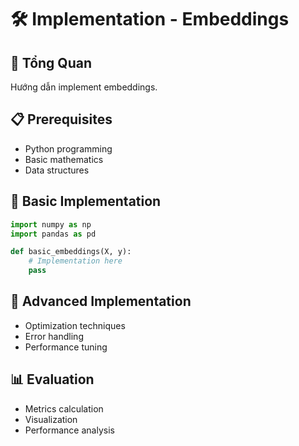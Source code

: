 # 🛠️ Implementation - Embeddings

## 🎯 Tổng Quan
Hướng dẫn implement embeddings.

## 📋 Prerequisites
- Python programming
- Basic mathematics
- Data structures

## 🚀 Basic Implementation
```python
import numpy as np
import pandas as pd

def basic_embeddings(X, y):
    # Implementation here
    pass
```

## 🔧 Advanced Implementation
- Optimization techniques
- Error handling
- Performance tuning

## 📊 Evaluation
- Metrics calculation
- Visualization
- Performance analysis
